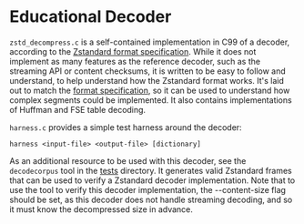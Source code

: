Educational Decoder
===================

`zstd_decompress.c` is a self-contained implementation in C99 of a decoder, according to
the [Zstandard format specification]. While it does not implement as many features as the reference decoder, such as the
streaming API or content checksums, it is written to be easy to follow and understand, to help understand how the
Zstandard format works. It's laid out to match the [format specification], so it can be used to understand how complex
segments could be implemented. It also contains implementations of Huffman and FSE table decoding.

[Zstandard format specification]: https://github.com/facebook/zstd/blob/dev/doc/zstd_compression_format.md

[format specification]: https://github.com/facebook/zstd/blob/dev/doc/zstd_compression_format.md

`harness.c` provides a simple test harness around the decoder:

    harness <input-file> <output-file> [dictionary]

As an additional resource to be used with this decoder, see the `decodecorpus` tool in the [tests] directory. It
generates valid Zstandard frames that can be used to verify a Zstandard decoder implementation. Note that to use the
tool to verify this decoder implementation, the --content-size flag should be set, as this decoder does not handle
streaming decoding, and so it must know the decompressed size in advance.

[tests]: https://github.com/facebook/zstd/blob/dev/tests/
